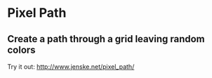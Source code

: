 # Pixel Path
## Create a path through a grid leaving random colors
Try it out: http://www.jenske.net/pixel_path/
